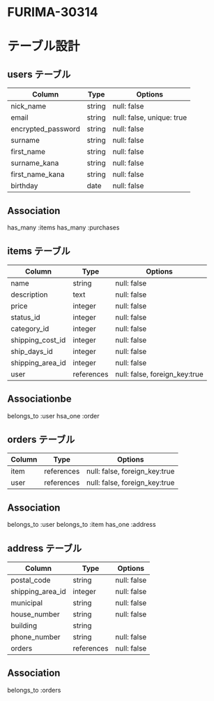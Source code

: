 # FURIMA-30314


# テーブル設計


##  users テーブル



| Column              | Type   | Options                     |
| ------------------- | ------ | ----------------------------|
| nick_name           | string | null: false                 | 
| email               | string | null: false, unique: true   | 
| encrypted_password  | string | null: false                 | 
| surname             | string | null: false                 |
| first_name          | string | null: false                 |
| surname_kana        | string | null: false                 |
| first_name_kana     | string | null: false                 | 
| birthday            | date   | null: false                 |


##  Association


has_many :items
has_many :purchases


##  items テーブル


| Column            | Type       | Options                        |
| ----------------- | ---------- | ------------------------------ |
| name              | string     | null: false                    | 
| description       | text       | null: false                    |
| price             | integer    | null: false                    | 
| status_id         | integer    | null: false                    |
| category_id       | integer    | null: false                    | 
| shipping_cost_id  | integer    | null: false                    |
| ship_days_id      | integer    | null: false                    |
| shipping_area_id  | integer    | null: false                    |
| user              | references | null: false, foreign_key:true  |


##  Associationbe

belongs_to :user
hsa_one    :order


##  orders  テーブル


| Column          | Type        | Options                        |
| --------------- | ----------- | ------------------------------ |
| item            | references  | null: false, foreign_key:true  |
| user            | references  | null: false, foreign_key:true  | 


##  Association

belongs_to :user
belongs_to :item
has_one :address


##  address テーブル


| Column          | Type        | Options                        |
| --------------- | ----------- | ------------------------------ |
| postal_code     | string      | null: false                    | 
| shipping_area_id  | integer     | null: false                    | 
| municipal       | string      | null: false                    | 
| house_number    | string      | null: false                    | 
| building        | string      |                                |
| phone_number    | string      | null: false                    |
| orders       | references  | null: false                    |

##  Association

belongs_to :orders


